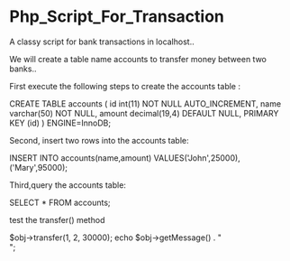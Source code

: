 # Php_Script_For_Transaction
A classy script for bank transactions in localhost..

We will create a table name accounts to transfer money between two banks..

First execute the following steps to create the accounts table :

CREATE TABLE accounts (
  id int(11) NOT NULL AUTO_INCREMENT,
  name varchar(50) NOT NULL,
  amount decimal(19,4) DEFAULT NULL,
  PRIMARY KEY (id)
) ENGINE=InnoDB;

Second, insert two rows into the accounts table:

INSERT INTO accounts(name,amount)
VALUES('John',25000),
      ('Mary',95000);
      
Third,query the accounts table:

SELECT * FROM accounts;


test the transfer() method

$obj->transfer(1, 2, 30000);
echo $obj->getMessage() . "<br/>";
